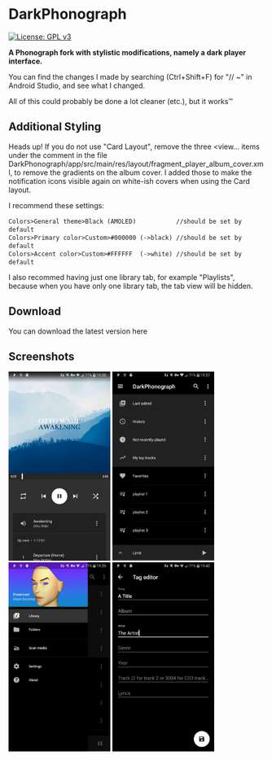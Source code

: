 # DarkPhonograph
[![License: GPL v3](https://img.shields.io/badge/License-GPL%20v3-blue.svg)](https://github.com/hyphenc/DarkPhonograph/blob/master/LICENSE.txt)

**A Phonograph fork with stylistic modifications, namely a dark player interface.**

You can find the changes I made by searching (Ctrl+Shift+F) for "// ~" in Android Studio, and see what I changed.

All of this could probably be done a lot cleaner (etc.), but it works™

## Additional Styling ##
Heads up!
If you do not use "Card Layout", remove the three <view... items under the comment in the file DarkPhonograph/app/src/main/res/layout/fragment_player_album_cover.xml, to remove the gradients on the album cover.
I added those to make the notification icons visible again on white-ish covers when using the Card layout.

I recommend these settings:
```
Colors>General theme>Black (AMOLED)           //should be set by default
Colors>Primary color>Custom>#000000 (->black) //should be set by default
Colors>Accent color>Custom>#FFFFFF  (->white) //should be set by default
```
I also recommed having just one library tab, for example "Playlists", because when you have only one library tab, the tab view will be hidden.

## Download ##
You can download the latest version here

## Screenshots ##
<img src="./art/player.png" alt="player" width="200"/> <img src="./art/playlist-view.png" alt="playlist view" width="200"/> <img src="./art/sidebar.png" alt="sidebar" width="200"/> <img src="./art/tag-editor.png" alt="tag editor" width="200"/>

